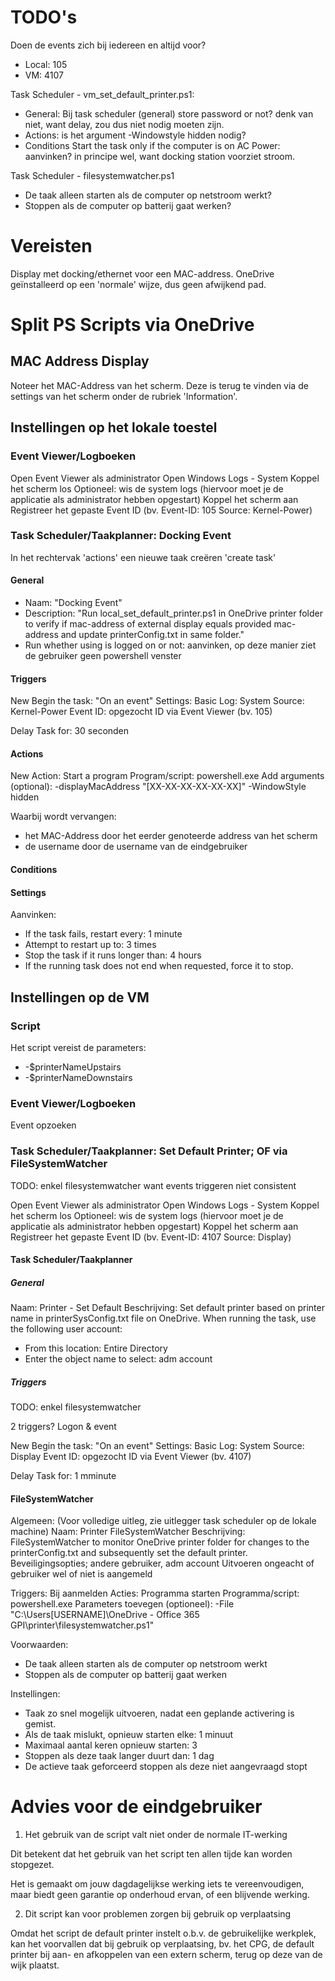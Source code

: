 # TODO's 

Doen de events zich bij iedereen en altijd voor? 
- Local: 105
- VM: 4107

Task Scheduler - vm_set_default_printer.ps1:
- General: Bij task scheduler (general) store password or not? denk van niet, want delay, zou dus niet nodig moeten zijn.
- Actions: is het argument -Windowstyle hidden nodig?
- Conditions Start the task only if the computer is on AC Power: aanvinken? in principe wel, want docking station voorziet stroom.

Task Scheduler - filesystemwatcher.ps1 
- De taak alleen starten als de computer op netstroom werkt?
- Stoppen als de computer op batterij gaat werken?

# Vereisten

Display met docking/ethernet voor een MAC-address.
OneDrive geïnstalleerd op een 'normale' wijze, dus geen afwijkend pad.

# Split PS Scripts via OneDrive
## MAC Address Display

Noteer het MAC-Address van het scherm. Deze is terug te vinden via de settings van het scherm onder de rubriek 'Information'. 

## Instellingen op het lokale toestel
### Event Viewer/Logboeken
Open Event Viewer als administrator
Open Windows Logs - System
Koppel het scherm los
Optioneel: wis de system logs (hiervoor moet je de applicatie als administrator hebben opgestart)
Koppel het scherm aan
Registreer het gepaste Event ID (bv. Event-ID: 105 Source: Kernel-Power)


### Task Scheduler/Taakplanner: Docking Event

In het rechtervak 'actions' een nieuwe taak creëren 'create task'

#### General
- Naam: "Docking Event"
- Description: "Run local_set_default_printer.ps1 in OneDrive printer folder to verify if mac-address of external display equals provided mac-address and update printerConfig.txt in same folder."
- Run whether using is logged on or not: aanvinken, op deze manier ziet de gebruiker geen powershell venster

#### Triggers
New
Begin the task: "On an event"
Settings: Basic
    Log: System
    Source: Kernel-Power
    Event ID: opgezocht ID via Event Viewer (bv. 105)

Delay Task for: 30 seconden

#### Actions
New
Action: Start a program
Program/script: powershell.exe
Add arguments (optional): 
    -displayMacAddress "[XX-XX-XX-XX-XX-XX]"
    -WindowStyle hidden

Waarbij wordt vervangen:
- het MAC-Address door het eerder genoteerde address van het scherm
- de username door de username van de eindgebruiker

#### Conditions

#### Settings
Aanvinken:
- If the task fails, restart every: 1 minute
- Attempt to restart up to: 3 times
- Stop the task if it runs longer than: 4 hours
- If the running task does not end when requested, force it to stop.

## Instellingen op de VM
### Script
Het script vereist de parameters:
- -$printerNameUpstairs
- -$printerNameDownstairs
### Event Viewer/Logboeken
Event opzoeken 





### Task Scheduler/Taakplanner: Set Default Printer; OF via FileSystemWatcher

TODO: enkel filesystemwatcher want events triggeren niet consistent

Open Event Viewer als administrator
Open Windows Logs - System
Koppel het scherm los
Optioneel: wis de system logs (hiervoor moet je de applicatie als administrator hebben opgestart)
Koppel het scherm aan
Registreer het gepaste Event ID (bv. Event-ID: 4107 Source: Display)

#### Task Scheduler/Taakplanner
##### General
Naam: Printer - Set Default
Beschrijving: Set default printer based on printer name in printerSysConfig.txt file on OneDrive.
When running the task, use the following user account:
- From this location: Entire Directory
- Enter the object name to select: adm account

##### Triggers

TODO: enkel filesystemwatcher

2 triggers? Logon & event

New
Begin the task: "On an event"
Settings: Basic
    Log: System
    Source: Display
    Event ID: opgezocht ID via Event Viewer (bv. 4107)

Delay Task for: 1 mminute

#### FileSystemWatcher
Algemeen:
(Voor volledige uitleg, zie uitlegger task scheduler op de lokale machine)
Naam: Printer FileSystemWatcher
Beschrijving: FileSystemWatcher to monitor OneDrive printer folder for changes to the printerConfig.txt and subsequently set the default printer.
Beveiligingsopties; andere gebruiker, adm account
Uitvoeren ongeacht of gebruiker wel of niet is aangemeld

Triggers: Bij aanmelden
Acties: Programma starten
Programma/script: powershell.exe
Parameters toevegen (optioneel): 
    -File "C:\Users\[USERNAME]\OneDrive - Office 365 GPI\printer\filesystemwatcher.ps1"

Voorwaarden:
- De taak alleen starten als de computer op netstroom werkt
- Stoppen als de computer op batterij gaat werken

Instellingen:
- Taak zo snel mogelijk uitvoeren, nadat een geplande activering is gemist.
- Als de taak mislukt, opnieuw starten elke: 1 minuut
- Maximaal aantal keren opnieuw starten: 3
- Stoppen als deze taak langer duurt dan: 1 dag
- De actieve taak geforceerd stoppen als deze niet aangevraagd stopt

# Advies voor de eindgebruiker

1. Het gebruik van de script valt niet onder de normale IT-werking

Dit betekent dat het gebruik van het script ten allen tijde kan worden stopgezet.

Het is gemaakt om jouw dagdagelijkse werking iets te vereenvoudigen, maar biedt geen garantie op onderhoud ervan, of een blijvende werking. 

2. Dit script kan voor problemen zorgen bij gebruik op verplaatsing

Omdat het script de default printer instelt o.b.v. de gebruikelijke werkplek, kan het voorvallen dat bij gebruik op verplaatsing, bv. het CPG, de default printer bij aan- en afkoppelen van een extern scherm, terug op deze van de wijk plaatst.


